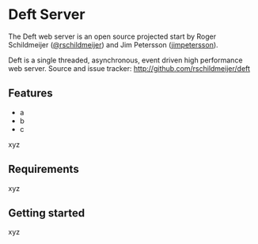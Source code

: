# Deft Server
The Deft web server is an open source projected start by Roger Schildmeijer ([@rschildmeijer]) and
Jim Petersson ([jimpetersson]).

Deft is a single threaded, asynchronous, event driven high performance web server. 
Source and issue tracker: http://github.com/rschildmeijer/deft
 
## Features
 
 * a
 * b
 * c

xyz

## Requirements
xyz

## Getting started
xyz

[@rschildmeijer]: http://twitter.com/rschildmeijer
[jimpetersson]: http://github.com/jimpetersson